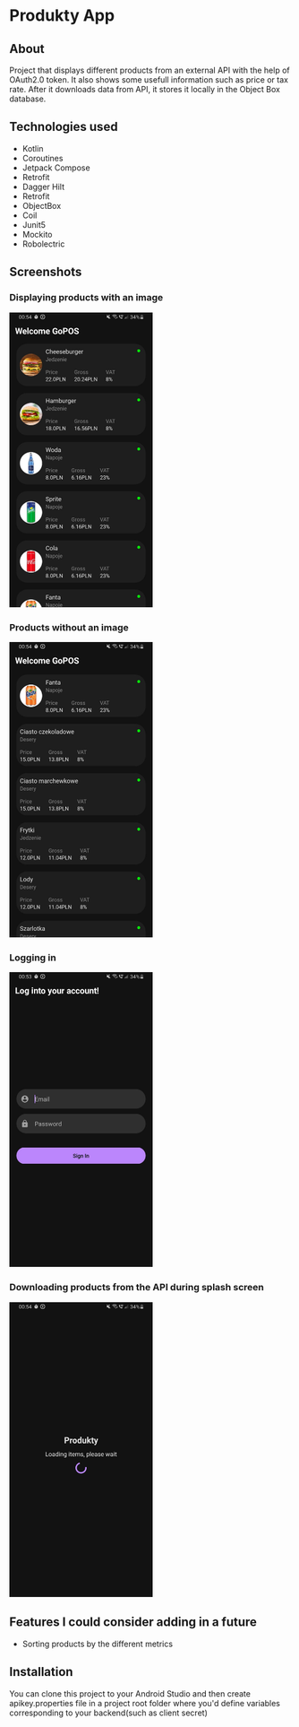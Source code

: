 # Produkty App

## About

Project that displays different products from an external API with the help of OAuth2.0 token. It also shows some usefull information such as price or tax rate. After it downloads data from API, it stores it locally in the Object Box database.

## Technologies used

- Kotlin
- Coroutines
- Jetpack Compose
- Retrofit
- Dagger Hilt
- Retrofit
- ObjectBox
- Coil
- Junit5
- Mockito
- Robolectric

## Screenshots 

### Displaying products with an image

<img src="https://github.com/Bodzio6978/ProduktyApp/blob/main/screenshots/products1.jpg" width="256"/>

### Products without an image

<img src="https://github.com/Bodzio6978/ProduktyApp/blob/main/screenshots/products2.jpg" width="256"/>

### Logging in

<img src="https://github.com/Bodzio6978/ProduktyApp/blob/main/screenshots/auth.jpg" width="256"/>

### Downloading products from the API during splash screen

<img src="https://github.com/Bodzio6978/ProduktyApp/blob/main/screenshots/splash.jpg" width="256"/>

## Features I could consider adding in a future

- Sorting products by the different metrics

## Installation

You can clone this project to your Android Studio and then create apikey.properties file in a project root folder where you'd define variables corresponding to your backend(such as client secret)
